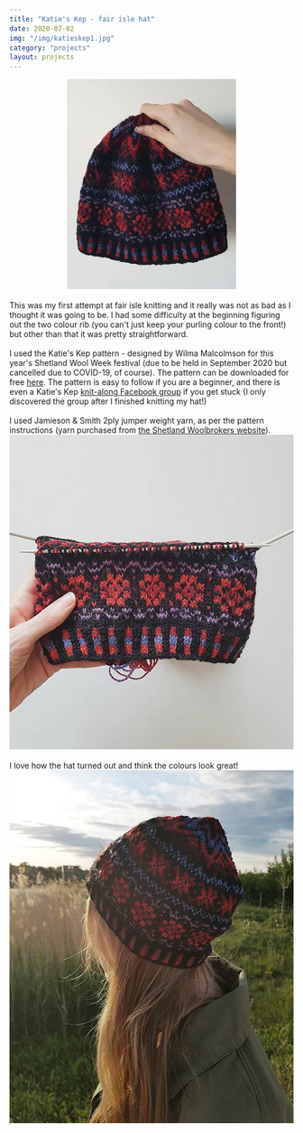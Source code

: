 ```yaml
---
title: "Katie's Kep - fair isle hat"
date: 2020-07-02
img: "/img/katieskep1.jpg"
category: "projects"
layout: projects
---
```

<div style="text-align: center"><img src="/img/katieskep1.jpg" width="300"></div>
<br>
This was my first attempt at fair isle knitting and it really was not as bad as I thought it was going to be. I had some difficulty at the beginning figuring out the two colour rib (you can't just keep your purling colour to the front!) but other than that it was pretty straightforward.
<br>
<br>
I used the Katie's Kep pattern - designed by Wilma Malcolmson for this year's Shetland Wool Week festival (due to be held in September 2020 but cancelled due to COVID-19, of course). The pattern can be downloaded for free <a href="https://www.shetlandwoolweek.com/free-knitting-pattern/" target="_blank">here</a>. The pattern is easy to follow if you are a beginner, and there is even a Katie's Kep <a href="https://www.facebook.com/groups/swwkal/" target="_blank">knit-along Facebook group</a> if you get stuck (I only discovered the group after I finished knitting my hat!)
<br>
<br>
I used Jamieson & Smith 2ply jumper weight yarn, as per the pattern instructions (yarn purchased from <a href="https://www.shetlandwoolbrokers.co.uk/" target="_blank">the Shetland Woolbrokers website</a>).
<div style="text-align: center"><img src="/img/katieskep2.jpg" class="responsive"></div>
<br>
I love how the hat turned out and think the colours look great!
<br>
<div style="text-align: center"><img src="/img/katieskep3.jpg" class="responsive"></div>
